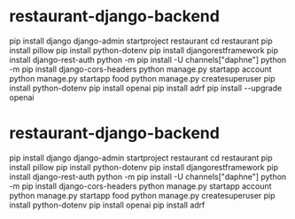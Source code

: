 # restaurant-django-backend
pip install django
django-admin startproject restaurant
cd restaurant
pip install pillow
pip install python-dotenv
pip install djangorestframework
pip install django-rest-auth
python -m pip install -U channels["daphne"]
python -m pip install django-cors-headers
python manage.py startapp account
python manage.py startapp food
python manage.py createsuperuser
pip install python-dotenv
pip install openai
pip install adrf
pip install --upgrade openai
# restaurant-django-backend
pip install django
django-admin startproject restaurant
cd restaurant
pip install pillow
pip install python-dotenv
pip install djangorestframework
pip install django-rest-auth
python -m pip install -U channels["daphne"]
python -m pip install django-cors-headers
python manage.py startapp account
python manage.py startapp food
python manage.py createsuperuser
pip install python-dotenv
pip install openai
pip install adrf
